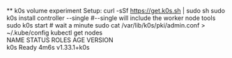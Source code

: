 ** k0s volume experiment
Setup: 
curl -sSf https://get.k0s.sh | sudo sh 
sudo k0s install controller --single #--single will include the worker node tools 
sudo k0s start # wait a minute 
sudo cat /var/lib/k0s/pki/admin.conf > ~/.kube/config 
kubectl get nodes  
    NAME   STATUS   ROLES    AGE    VERSION  
    k0s    Ready    <none>   4m6s   v1.33.1+k0s  
